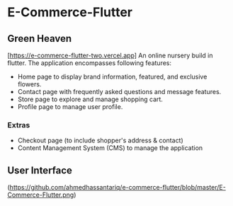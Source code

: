 # E-Commerce-Flutter

## Green Heaven
[https://e-commerce-flutter-two.vercel.app]
An online nursery build in flutter.
The application encompasses following features:
* Home page to display brand information, featured, and exclusive flowers.
* Contact page with frequently asked questions and message features.
* Store page to explore and manage shopping cart.
* Profile page to manage user profile.
### Extras
* Checkout page (to include shopper's address & contact)
* Content Management System (CMS) to manage the application

## User Interface
(https://github.com/ahmedhassantariq/e-commerce-flutter/blob/master/E-Commerce-Flutter.png)
